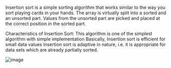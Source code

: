   Insertion sort is a simple sorting algorithm that works similar to the way you sort playing cards in your hands. The array is virtually split into a sorted and an unsorted part. Values from the unsorted part are picked and placed at the correct position in the sorted part.

Characteristics of Insertion Sort:
This algorithm is one of the simplest algorithm with simple implementation
Basically, Insertion sort is efficient for small data values
Insertion sort is adaptive in nature, i.e. it is appropriate for data sets which are already partially sorted.




![image](https://user-images.githubusercontent.com/125942960/234487704-0f3083d7-6099-41d7-8c77-fe52dd0d2caa.png)

